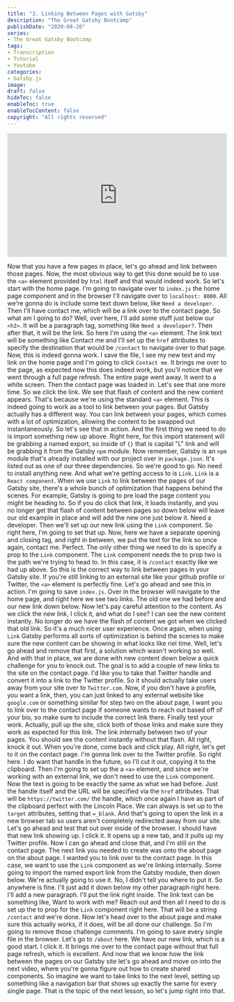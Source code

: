 ```yaml
---
title: "3. Linking Between Pages with Gatsby"
description: "The Great Gatsby Bootcamp"
publishDate: "2020-08-20"
series:
- The Great Gatsby Bootcamp
tags: 
- Transcription
- Tutorial
- Youtube
categories: 
- Gatsby.js
image:
draft: false
hideToc: false
enableToc: true
enableTocContent: false
copyright: "All rights reserved"
---
```


<div style="position: relative; padding-bottom: 56.25%;">
  <iframe 
    style="position: absolute; top: 0; left: 0; width: 100%; height: 100%;"
    src="https://www.youtube.com/embed/8t0vNu2fCCM?start=1620"
    frameborder="0"
    allow="accelerometer; autoplay; encrypted-media; gyroscope; picture-in-picture" allowfullscreen
  >
  </iframe>
</div>

Now that you have a few pages in place, let's go ahead and link between those pages.
Now, the most obvious way to get this done would be to use the `<a>` element provided by `html` itself and that would indeed work.
So let's start with the home page.
I'm going to navigate over to `index.js` the home page component and in the browser I'll navigate over to `localhost: 8000`.
All we're gonna do is include some text down below, like `Need a developer`.
Then I'll have contact me, which will be a link over to the contact page.
So what am I going to do? Well, over here, I'll add some stuff just below our `<h2>`.
It will be a paragraph tag, something like `Need a developer?`.
Then after that, it will be the link.
So here I'm using the `<a>` element.
The link text will be something like Contact me and I'll set up the `href` attributes to specify the destination that would be ``/contact`` to navigate over to that page.
Now, this is indeed gonna work.
I save the file, I see my new text and my link on the home page and I'm going to click `Contact me`.
It brings me over to the page, as expected now this does indeed work, but you'll notice that we went through a full page refresh.
The entire page went away.
It went to a white screen.
Then the contact page was loaded in.
Let's see that one more time.
So we click the link.
We see that flash of content and the new content appears.
That's because we're using the standard `<a>` element.
This is indeed going to work as a tool to link between your pages.
But Gatsby actually has a different way.
You can link between your pages, which comes with a lot of optimization, allowing the content to be swapped out instantaneously.
So let's see that in action.
And the first thing we need to do is import something new up above.
Right here, for this import statement will be grabbing a named export, so inside of `{}` that is capital "L" link and will be grabbing it from the Gatsby `npm` module.
Now remember, Gatsby is an `npm` module that's already installed with our project over in `package.json`.
It's listed out as one of our three dependencies.
So we're good to go.
No need to install anything new.
And what we're getting access to is `Link`.
`Link` is a `React component`.
When we use `Link` to link between the pages of our Gatsby site, there's a whole bunch of optimization that happens behind the scenes.
For example, Gatsby is going to pre load the page content you might be heading to.
So if you do click that link, it loads instantly, and you no longer get that flash of content between pages so down below will leave our old example in place and will add the new one just below it.
Need a developer.
Then we'll set up our new link using the  `Link` component.
So right here, I'm going to set that up.
Now, here we have a separate opening and closing tag, and right in between, we put the text for the link so once again, contact me.
Perfect.
The only other thing we need to do is specify a prop to the  `Link` component.
The  `Link` component needs the to prop two is the path we're trying to head to.
In this case, it is `/contact` exactly like we had up above.
So this is the correct way to link between pages in your Gatsby site.
If you're still linking to an external site like your github profile or Twitter, the `<a>` element is perfectly fine.
Let's go ahead and see this in action.
I'm going to save `index.js`.
Over in the browser will navigate to the home page, and right here we see two links.
The old one we had before and our new link down below.
Now let's pay careful attention to the content.
As we click the new link, I click it, and what do I see? I can see the new content instantly.
No longer do we have the flash of content we got when we clicked that old link.
So it's a much nicer user experience.
Once again, when using `Link` Gatsby performs all sorts of optimization is behind the scenes to make sure the new content can be showing in what looks like riel time.
Well, let's go ahead and remove that first, a solution which wasn't working so well.
And with that in place, we are done with new content down below a quick challenge for you to knock out.
The goal is to add a couple of new links to the site on the contact page.
I'd like you to take that Twitter handle and convert it into a link to the Twitter profile.
So it should actually take users away from your site over to `Twitter.com`.
Now, if you don't have a profile, you want a link, then, you can just linked to any external website like `google.com` or something similar for step two on the about page, I want you to link over to the contact page if someone wants to reach out based off of your bio, so make sure to include the correct link there.
Finally test your work.
Actually, pull up the site, click both of those links and make sure they work as expected for this link.
The link internally between two of your pages.
You should see the content instantly without that flash.
All right, knock it out.
When you're done, come back and click play.
All right, let's get to it on the contact page.
I'm gonna link over to the Twitter profile.
So right here.
I do want that handle in the future, so I'll cut it out, copying it to the clipboard.
Then I'm going to set up the a `<a>` element, and since we're working with an external link, we don't need to use the `Link` component.
Now the text is going to be exactly the same as what we had before.
Just the handle itself and the URL will be specified via the `href` attributes.
That will be `https://twitter.com/` the handle, which once again I have as part of the clipboard perfect with the Lincoln Place.
We can always is set up to the `target` attributes, setting that `=_blank`.
And that's going to open the link in a new browser tab so users aren't completely redirected away from our site.
Let's go ahead and test that out over inside of the browser.
I should have that new link showing up.
I click it.
It opens up a new tab, and it pulls up my Twitter profile.
Now I can go ahead and close that, and I'm still on the contact page.
The next link you needed to create was onto the about page on the about page.
I wanted you to link over to the contact page.
In this case, we want to use the  `Link` component as we're linking internally.
Some going to import the named export link from the Gatsby module, then down below.
We're actually going to use it.
No, I didn't tell you where to put it.
So anywhere is fine.
I'll just add it down below my other paragraph right here.
I'll add a new paragraph.
I'll put the link right inside.
The link text can be something like, Want to work with me? Reach out and then all I need to do is set up the to prop for the `Link` component right here.
That will be a string `/contact` and we're done.
Now let's head over to the about page and make sure this actually works, if it does, will be all done our challenge.
So I'm going to remove those challenge comments.
I'm going to save every single file in the browser.
Let's go to `/about` here.
We have our new link, which is a good start.
I click it.
It brings me over to the contact page without that full page refresh, which is excellent.
And now that we know how the link between the pages on our Gatsby site let's go ahead and move on into the next video, where you're gonna figure out how to create shared components.
So imagine we want to take links to the next level, setting up something like a navigation bar that shows up exactly the same for every single page.
That is the topic of the next lesson, so let's jump right into that.
